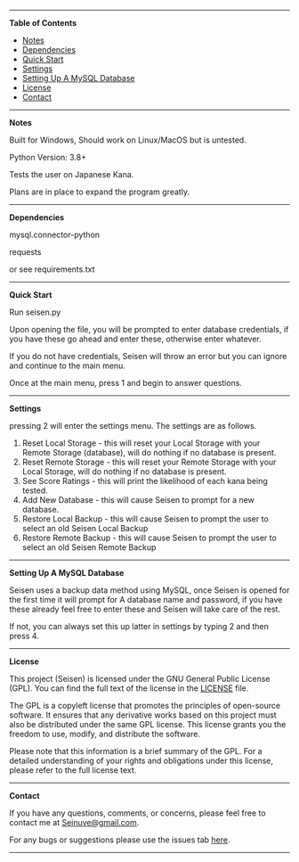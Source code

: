 ---------------------------------------------------------------------------------------------------------------------------------------------------
**Table of Contents**

- [Notes](#notes)
- [Dependencies](#dependencies)
- [Quick Start](#quickstart)
- [Settings](#settings)
- [Setting Up A MySQL Database](#SUAMSD)
- [License](#license)
- [Contact](#contact)

---------------------------------------------------------------------------------------------------------------------------------------------------
**Notes**<a name="notes"></a>

Built for Windows, Should work on Linux/MacOS but is untested.

Python Version: 3.8+

Tests the user on Japanese Kana.

Plans are in place to expand the program greatly.

---------------------------------------------------------------------------------------------------------------------------------------------------
**Dependencies**<a name="dependencies"></a>

mysql.connector-python

requests

or see requirements.txt

---------------------------------------------------------------------------------------------------------------------------------------------------
**Quick Start**<a name="quickstart"></a>

Run seisen.py

Upon opening the file, you will be prompted to enter database credentials, if you have these go ahead and enter these, otherwise enter whatever.

If you do not have credentials, Seisen will throw an error but you can ignore and continue to the main menu.

Once at the main menu, press 1 and begin to answer questions.

---------------------------------------------------------------------------------------------------------------------------------------------------
**Settings**<a name="settings"></a>

pressing 2 will enter the settings menu. The settings are as follows.

1. Reset Local Storage - this will reset your Local Storage with your Remote Storage (database), will do nothing if no database is present.
2. Reset Remote Storage - this will reset your Remote Storage with your Local Storage, will do nothing if no database is present.
3. See Score Ratings - this will print the likelihood of each kana being tested.
4. Add New Database - this will cause Seisen to prompt for a new database.
5. Restore Local Backup - this will cause Seisen to prompt the user to select an old Seisen Local Backup
6. Restore Remote Backup - this will cause Seisen to prompt the user to select an old Seisen Remote Backup
   
---------------------------------------------------------------------------------------------------------------------------------------------------
**Setting Up A MySQL Database**<a name="SUAMSD"></a>

Seisen uses a backup data method using MySQL, once Seisen is opened for the first time it will prompt for A database name and password, if you have these already feel free to enter these and Seisen will take care of the rest.

If not, you can always set this up latter in settings by typing 2 and then press 4.

---------------------------------------------------------------------------------------------------------------------------------------------------
**License**<a name="license"></a>

This project (Seisen) is licensed under the GNU General Public License (GPL). You can find the full text of the license in the [LICENSE](License.md) file.

The GPL is a copyleft license that promotes the principles of open-source software. It ensures that any derivative works based on this project must also be distributed under the same GPL license. This license grants you the freedom to use, modify, and distribute the software.

Please note that this information is a brief summary of the GPL. For a detailed understanding of your rights and obligations under this license, please refer to the full license text.

---------------------------------------------------------------------------------------------------------------------------------------------------
**Contact**<a name="contact"></a>

If you have any questions, comments, or concerns, please feel free to contact me at [Seinuve@gmail.com](mailto:Seinuve@gmail.com).

For any bugs or suggestions please use the issues tab [here](https://github.com/Seinuve/Seisen/issues).

---------------------------------------------------------------------------------------------------------------------------------------------------
